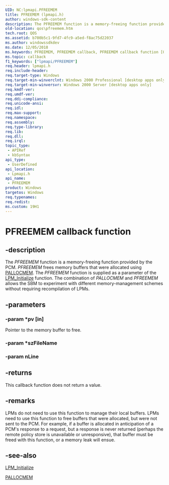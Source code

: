 ```yaml
---
UID: NC:lpmapi.PFREEMEM
title: PFREEMEM (lpmapi.h)
author: windows-sdk-content
description: The PFREEMEM function is a memory-freeing function provided by the PCM.
old-location: qos\pfreemem.htm
tech.root: QOS
ms.assetid: b700b5c1-9fd7-4fc9-a5ed-f8ac75d22037
ms.author: windowssdkdev
ms.date: 12/05/2018
ms.keywords: PFREEMEM, PFREEMEM callback, PFREEMEM callback function [QOS], _gqos_pfreemem, lpmapi/PFREEMEM, qos.pfreemem
ms.topic: callback
f1_keywords: ["lpmapi/PFREEMEM"]
req.header: lpmapi.h
req.include-header: 
req.target-type: Windows
req.target-min-winverclnt: Windows 2000 Professional [desktop apps only]
req.target-min-winversvr: Windows 2000 Server [desktop apps only]
req.kmdf-ver: 
req.umdf-ver: 
req.ddi-compliance: 
req.unicode-ansi: 
req.idl: 
req.max-support: 
req.namespace: 
req.assembly: 
req.type-library: 
req.lib: 
req.dll: 
req.irql: 
topic_type:
 - APIRef
 - kbSyntax
api_type:
 - UserDefined
api_location:
 - Lpmapi.h
api_name:
 - PFREEMEM
product: Windows
targetos: Windows
req.typenames: 
req.redist: 
ms.custom: 19H1
---
```


# PFREEMEM callback function


## -description


The 
<i>PFREEMEM</i> function is a memory-freeing function provided by the PCM. 
<i>PFREEMEM</i> frees memory buffers that were allocated using 
<a href="https://docs.microsoft.com/previous-versions/windows/desktop/api/lpmapi/nc-lpmapi-pallocmem">PALLOCMEM</a>. The 
<i>PFREEMEM</i> function is supplied as a parameter of the 
<a href="https://docs.microsoft.com/previous-versions/windows/desktop/api/lpmapi/nf-lpmapi-lpm_initialize">LPM_Initialize</a> function. The combination of 
<i>PALLOCMEM</i> and 
<i>PFREEMEM</i> allows the SBM to experiment with different memory-management schemes without requiring recompilation of LPMs.


## -parameters




### -param *pv [in]

Pointer to the memory buffer to free.


### -param *szFileName


### -param nLine








## -returns



This callback function does not return a value.




## -remarks



LPMs do not need to use this function to manage their local buffers. LPMs need to use this function to free buffers that were allocated, but were not sent to the PCM. For example, if a buffer is allocated in anticipation of a PCM's response to a request, but a response is never returned (perhaps the remote policy store is unavailable or unresponsive), that buffer must be freed with this function, or a memory leak will ensue.




## -see-also




<a href="https://docs.microsoft.com/previous-versions/windows/desktop/api/lpmapi/nf-lpmapi-lpm_initialize">LPM_Initialize</a>



<a href="https://docs.microsoft.com/previous-versions/windows/desktop/api/lpmapi/nc-lpmapi-pallocmem">PALLOCMEM</a>
 

 

